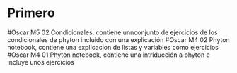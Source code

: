 # Primero
#Oscar M5 02 Condicionales, contiene unnconjunto de ejercicios de los condicionales de phyton incluido con una explicación
#Oscar M4 02 Phyton notebook, contiene una explicacion de listas y variables como ejercicios
#Oscar M4 01 Phyton notebook, contiene una intriducción a phyton e incluye unos ejercicios
